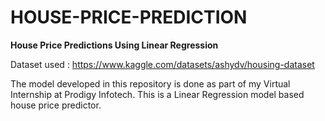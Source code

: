 # **HOUSE-PRICE-PREDICTION**

**House Price Predictions Using Linear Regression**

Dataset used : https://www.kaggle.com/datasets/ashydv/housing-dataset

The model developed in this repository is done as part of my Virtual Internship at Prodigy Infotech.
This is a Linear Regression model based house price predictor.
